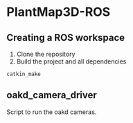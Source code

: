 # PlantMap3D-ROS

## Creating a ROS workspace

1. Clone the repository
2. Build the project and all dependencies
```
catkin_make
```

## oakd_camera_driver

Script to run the oakd cameras. 